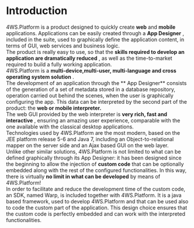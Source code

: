 # Introduction

4WS.Platform is a product designed to quickly create **web**  and **mobile**  applications. Applications can be easily created through a  **App Designer** , included in the suite, used to graphically define the application content, in terms of GUI, web services and business logic.  
The product is really easy to use, so that the  **skills required to develop an application are dramatically reduced** , as well as the time-to-market required to build a fully working application.  
4WS.Platform is a  **multi-device,multi-user, multi-language and cross operating system solution** .  
The development of an application through the ** App Designer**  consists of the generation of a set of metadata stored in a database repository, operation carried out behind the scenes, when the user is graphically configuring the app. This data can be interpreted by the second part of the product: the  **web or mobile interpreter.**   
The web GUI provided by the web interpreter is  **very rich, fast and interactive** , ensuring an amazing user experience, comparable with the one available with the classical desktop applications.  
Technologies used by 4WS.Platform are the most modern, based on the JEE platform release 5-6 and Java 7, including an Object-to-relational mapper on the server side and an Ajax based GUI on the web layer.  
Unlike other similar solutions, 4WS.Platform is not limited to what can be defined graphically through its App Designer: it has been designed since the beginning to allow the injection of  **custom code**  that can be optionally embedded along with the rest of the configured functionalities. In this way, there is virtually  **no limit in what can be developed**  by means of 4WS.Platform!  
In order to facilitate and reduce the development time of the custom code, an SDK, named Warp, is included together with 4WS.Platform. It is a java based framework, used to develop 4WS.Platform and that can be used also to code the custom part of the application. This design choice ensures that the custom code is perfectly embedded and can work with the interpreted functionalities.



